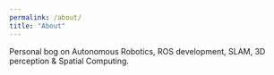```yaml
---
permalink: /about/
title: "About"
---
```


Personal bog on Autonomous Robotics, ROS development, SLAM, 3D perception & Spatial Computing.
